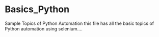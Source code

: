 # Basics_Python
Sample Topics of Python Automation
this file has all the basic topics of Python automation using selenium.... 

